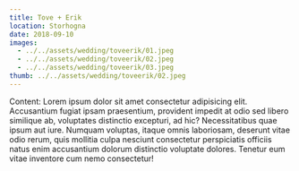 ```yaml
---
title: Tove + Erik
location: Storhogna
date: 2018-09-10
images:
  - ../../assets/wedding/toveerik/01.jpeg
  - ../../assets/wedding/toveerik/02.jpeg
  - ../../assets/wedding/toveerik/03.jpeg
thumb: ../../assets/wedding/toveerik/02.jpeg
---
```


Content: Lorem ipsum dolor sit amet consectetur adipisicing elit.
Accusantium fugiat ipsam praesentium, provident impedit at odio sed libero
similique ab, voluptates distinctio excepturi, ad hic? Necessitatibus quae
ipsum aut iure. Numquam voluptas, itaque omnis laboriosam, deserunt vitae odio
rerum, quis mollitia culpa nesciunt consectetur perspiciatis officiis natus
enim accusantium dolorum distinctio voluptate dolores. Tenetur eum vitae
inventore cum nemo consectetur!
